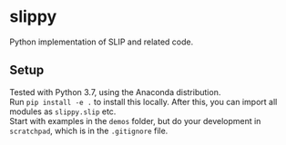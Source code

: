 # slippy
Python implementation of SLIP and related code.

## Setup
Tested with Python 3.7, using the Anaconda distribution.  
Run `pip install -e .` to install this locally. After this, you can import all modules as `slippy.slip` etc.  
Start with examples in the `demos` folder, but do your development in `scratchpad`, which is in the `.gitignore` file.
